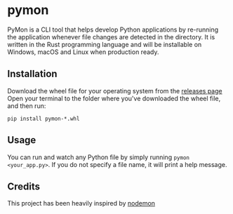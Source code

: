 # pymon


PyMon is a CLI tool that helps develop Python applications by re-running the application whenever file changes are detected in the directory.
It is written in the Rust programming language and will be installable on Windows, macOS and Linux when production ready.

## Installation
Download the wheel file for your operating system from the [releases page](https://github.com/aidantomcy/pymon/releases)  
Open your terminal to the folder where you've downloaded the wheel file, and then run:
```
pip install pymon-*.whl
```

## Usage

You can run and watch any Python file by simply running `pymon <your_app.py>`. If you do not specify a file name, it will print a help message.

## Credits

This project has been heavily inspired by [nodemon](https://github.com/remy/nodemon)
